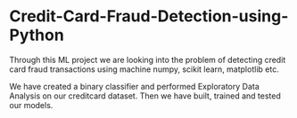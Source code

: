 # Credit-Card-Fraud-Detection-using-Python

Through this ML project we are looking into the problem of detecting credit card fraud transactions using machine numpy, scikit learn, matplotlib etc. 

We have created a binary classifier and performed Exploratory Data Analysis on our creditcard dataset. Then we have built, trained and tested our models.
 

